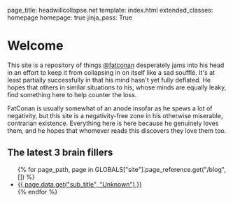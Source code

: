 page_title: headwillcollapse.net
template: index.html
extended_classes: homepage
homepage: true
jinja_pass: True

# Welcome

This site is a repository of things [@fatconan](https://twitter.com/fatconan) desperately jams into his head in an effort to 
keep it from collapsing in on itself like a sad soufflé. It's at least partially successfully in that his mind hasn't yet 
fully deflated. He hopes that others in similar situations to his, whose minds are equally leaky, find something here to help counter the loss.

FatConan is usually somewhat of an anode insofar as he spews a lot of negativity, but this site is a negativity-free zone
in his otherwise miserable, contrarian existence. Everything here is here because he genuinely loves them, and he hopes that
whomever reads this discovers they love them too. 

## The latest 3 brain fillers
<nav class="inline">
    <ul>
    {% for page_path, page in GLOBALS["site"].page_reference.get("/blog", []) %}
        <li><a href="{{ page.target_url }}">{{ page.data.get("sub_title", "Unknown") }}</a></li>
    {% endfor %}
    </ul>
</nav>
